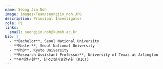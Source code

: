 ```yaml
---
name: Seong Jin Noh
image: images/Team/seongjin_noh.JPG
description: Principal Investigator
role: PI
links:
  email: seongjin.noh@kumoh.ac.kr
bio: |
  - **Bachelor**, Seoul National University  
  - **Master**, Seoul National University  
  - **PhD**, Kyoto University  
  - **Research Assistant Professor**, University of Texas at Arlington  
  - **수석연구원**, 한국건설기술연구원 (KICT)
---
```

